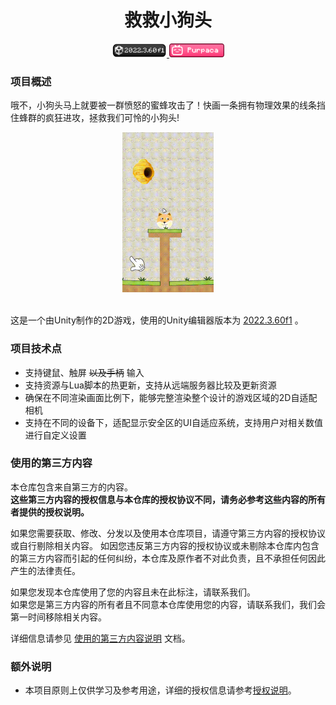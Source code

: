 <div align="center">

# 救救小狗头

<a href="https://unity.com/releases/editor/whats-new/2022.3.60#notes">
<img src="./docs/images/badge_unity.png" alt="unity_version_2022.3.60f1" height=22 />
</a>
<a href="https://space.bilibili.com/3546697445673471">
<img src="./docs/images/badge_btv.png" alt="bilibili_purpaca" height=22 />
</a>

</div>

### 项目概述
哦不，小狗头马上就要被一群愤怒的蜜蜂攻击了！快画一条拥有物理效果的线条挡住蜂群的疯狂进攻，拯救我们可怜的小狗头! 

<div align="center">

<img src="./docs/images/readme_game-sample.gif" alt="game_sample" height=256 />

<br/>
<br/>

</div>

这是一个由Unity制作的2D游戏，使用的Unity编辑器版本为 [2022.3.60f1](https://unity.com/releases/editor/whats-new/2022.3.60#notes) 。

### 项目技术点
- 支持键鼠、触屏 ~~以及手柄~~ 输入
- 支持资源与Lua脚本的热更新，支持从远端服务器比较及更新资源
- 确保在不同渲染画面比例下，能够完整渲染整个设计的游戏区域的2D自适配相机
- 支持在不同的设备下，适配显示安全区的UI自适应系统，支持用户对相关数值进行自定义设置

### 使用的第三方内容
本仓库包含来自第三方的内容。  
**这些第三方内容的授权信息与本仓库的授权协议不同，请务必参考这些内容的所有者提供的授权说明。**  

如果您需要获取、修改、分发以及使用本仓库项目，请遵守第三方内容的授权协议或自行剔除相关内容。
如因您违反第三方内容的授权协议或未剔除本仓库内包含的第三方内容而引起的任何纠纷，本仓库及原作者不对此负责，且不承担任何因此产生的法律责任。
  
如果您发现本仓库使用了您的内容且未在此标注，请联系我们。  
如果您是第三方内容的所有者且不同意本仓库使用您的内容，请联系我们，我们会第一时间移除相关内容。  
  
详细信息请参见 [使用的第三方内容说明](Third-Party.md) 文档。 

### 额外说明
- 本项目原则上仅供学习及参考用途，详细的授权信息请参考[授权说明](LICENSE.md)。